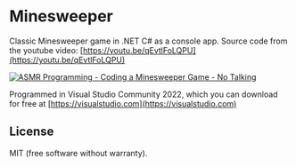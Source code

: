 # Minesweeper

Classic Minesweeper game in .NET C# as a console app. 
Source code from the youtube video: [https://youtu.be/qEvtlFoLQPU](https://youtu.be/qEvtlFoLQPU)

[![ASMR Programming - Coding a Minesweeper Game - No Talking](https://img.youtube.com/vi/qEvtlFoLQPU/mqdefault.jpg)](https://youtu.be/qEvtlFoLQPU)


Programmed in Visual Studio Community 2022, which you can download for free at [https://visualstudio.com](https://visualstudio.com)


## License

MIT (free software without warranty).